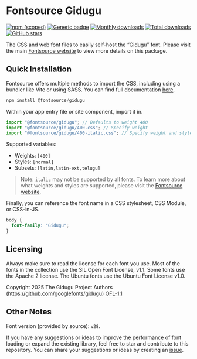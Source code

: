 # Fontsource Gidugu

[![npm (scoped)](https://img.shields.io/npm/v/@fontsource/gidugu?color=brightgreen)](https://www.npmjs.com/package/@fontsource/gidugu) [![Generic badge](https://img.shields.io/badge/fontsource-passing-brightgreen)](https://github.com/fontsource/fontsource) [![Monthly downloads](https://badgen.net/npm/dm/@fontsource/gidugu)](https://github.com/fontsource/fontsource) [![Total downloads](https://badgen.net/npm/dt/@fontsource/gidugu)](https://github.com/fontsource/fontsource) [![GitHub stars](https://img.shields.io/github/stars/fontsource/fontsource.svg?style=social&label=Star)](https://github.com/fontsource/fontsource/stargazers)

The CSS and web font files to easily self-host the “Gidugu” font. Please visit the main [Fontsource website](https://fontsource.org/fonts/gidugu) to view more details on this package.

## Quick Installation

Fontsource offers multiple methods to import the CSS, including using a bundler like Vite or using SASS. You can find full documentation [here](https://fontsource.org/docs/getting-started/introduction).

```javascript
npm install @fontsource/gidugu
```

Within your app entry file or site component, import it in.

```javascript
import "@fontsource/gidugu"; // Defaults to weight 400
import "@fontsource/gidugu/400.css"; // Specify weight
import "@fontsource/gidugu/400-italic.css"; // Specify weight and style
```

Supported variables:
- Weights: `[400]`
- Styles: `[normal]`
- Subsets: `[latin,latin-ext,telugu]`

> Note: `italic` may not be supported by all fonts. To learn more about what weights and styles are supported, please visit the [Fontsource website](https://fontsource.org/fonts/gidugu).

Finally, you can reference the font name in a CSS stylesheet, CSS Module, or CSS-in-JS.

```css
body {
  font-family: "Gidugu";
}
```

## Licensing
Always make sure to read the license for each font you use. Most of the fonts in the collection use the SIL Open Font License, v1.1. Some fonts use the Apache 2 license. The Ubuntu fonts use the Ubuntu Font License v1.0.

Copyright 2025 The Gidugu Project Authors (https://github.com/googlefonts/gidugu)
[OFL-1.1](https://openfontlicense.org)

## Other Notes
Font version (provided by source): `v28`.

If you have any suggestions or ideas to improve the performance of font loading or expand the existing library, feel free to star and contribute to this repository. You can share your suggestions or ideas by creating an [issue](https://github.com/fontsource/fontsource/issues).
